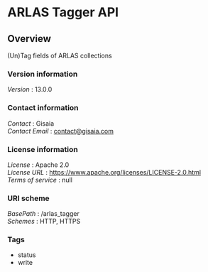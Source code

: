 # ARLAS Tagger API


<a name="overview"></a>
## Overview
(Un)Tag fields of ARLAS collections


### Version information
*Version* : 13.0.0


### Contact information
*Contact* : Gisaia  
*Contact Email* : contact@gisaia.com


### License information
*License* : Apache 2.0  
*License URL* : https://www.apache.org/licenses/LICENSE-2.0.html  
*Terms of service* : null


### URI scheme
*BasePath* : /arlas_tagger  
*Schemes* : HTTP, HTTPS


### Tags

* status
* write




